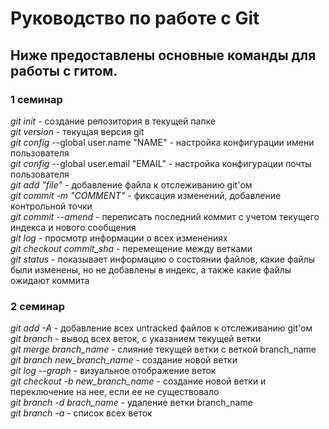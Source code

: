 # Руководство по работе с Git

## Ниже предоставлены основные команды для работы с гитом.

### 1 семинар

*git init* - создание репозитория в текущей папке  
*git version*	-	текущая версия git  
*git config* --global user.name "NAME"	-	настройка конфигурации имени пользователя  
*git config* --global user.email "EMAIL"	-	настройка конфигурации почты пользователя  
*git add "file"*	-	добавление файла к отслеживанию git'ом  
*git commit -m "COMMENT"*	-	фиксация изменений, добавление контрольной точки  
*git commit --amend*	-	переписать последний коммит с учетом текущего индекса и нового сообщения  
*git log* - просмотр информации о всех изменениях  
*git checkout commit_sha*	-	перемещение между ветками  
*git status*	-	показывает информацию о состоянии файлов, какие файлы   были изменены, но не добавлены в индекс, а также какие файлы ожидают коммита

### 2 семинар

*git add -A*    -   добавление всех untracked файлов к отслеживанию git'oм  
*git branch*    -   вывод всех веток, с указанием текущей ветки  
*git merge branch_name*	-	слияние текущей ветки с веткой branch_name  
*git branch new_branch_name* -	создание новой ветки  
*git log --graph*	-	визуальное отображение веток  
*git checkout -b new_branch_name*	-	создание новой ветки и переключение   на нее, если ее не существовало  
*git branch -d brach_name*	-	удаление ветки branch_name  
*git branch -a* - список всех веток